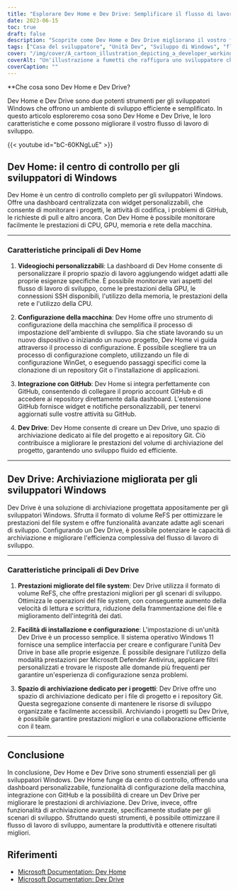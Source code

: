 ```yaml
---
title: "Esplorare Dev Home e Dev Drive: Semplificare il flusso di lavoro di sviluppo di Windows"
date: 2023-06-15
toc: true
draft: false
description: "Scoprite come Dev Home e Dev Drive migliorano il vostro flusso di lavoro di sviluppo Windows con widget personalizzabili, configurazione della macchina, integrazione con GitHub e archiviazione ottimizzata."
tags: ["Casa del sviluppatore", "Unità Dev", "Sviluppo di Windows", "flusso di lavoro dello sviluppo", "widget personalizzabili", "configurazione della macchina", "Integrazione con GitHub", "stoccaggio ottimizzato", "Sviluppatori Windows", "flusso di lavoro ottimizzato", "gestione del codice", "monitoraggio del progetto", "ottimizzazione dello stoccaggio", "strumenti di sviluppo", "produttività degli sviluppatori", "Ambiente Windows", "Formato del volume ReFS", "ottimizzazione delle prestazioni", "prestazioni del file system", "Repository GitHub", "soluzione di stoccaggio", "Windows 11", "gestione dell'archiviazione", "collaborazione efficiente", "attività di sviluppo", "strumenti di produttività", "Documenti per sviluppatori di Windows", "efficienza dello sviluppo", "ottimizzazione del flusso di lavoro", "Ambiente di sviluppo Windows"]
cover: "/img/cover/A_cartoon_illustration_depicting_a_developer_working.png"
coverAlt: "Un'illustrazione a fumetti che raffigura uno sviluppatore che lavora in un ambiente snello ed efficiente con gli strumenti Dev Home e Dev Drive."
coverCaption: ""
---
```


**Che cosa sono Dev Home e Dev Drive?

Dev Home e Dev Drive sono due potenti strumenti per gli sviluppatori Windows che offrono un ambiente di sviluppo efficiente e semplificato. In questo articolo esploreremo cosa sono Dev Home e Dev Drive, le loro caratteristiche e come possono migliorare il vostro flusso di lavoro di sviluppo.

{{< youtube id="bC-60KNgLuE" >}}

## Dev Home: il centro di controllo per gli sviluppatori di Windows

Dev Home è un centro di controllo completo per gli sviluppatori Windows. Offre una dashboard centralizzata con widget personalizzabili, che consente di monitorare i progetti, le attività di codifica, i problemi di GitHub, le richieste di pull e altro ancora. Con Dev Home è possibile monitorare facilmente le prestazioni di CPU, GPU, memoria e rete della macchina.

______

### Caratteristiche principali di Dev Home

1. **Videogiochi personalizzabili**: La dashboard di Dev Home consente di personalizzare il proprio spazio di lavoro aggiungendo widget adatti alle proprie esigenze specifiche. È possibile monitorare vari aspetti del flusso di lavoro di sviluppo, come le prestazioni della GPU, le connessioni SSH disponibili, l'utilizzo della memoria, le prestazioni della rete e l'utilizzo della CPU.

2. **Configurazione della macchina**: Dev Home offre uno strumento di configurazione della macchina che semplifica il processo di impostazione dell'ambiente di sviluppo. Sia che stiate lavorando su un nuovo dispositivo o iniziando un nuovo progetto, Dev Home vi guida attraverso il processo di configurazione. È possibile scegliere tra un processo di configurazione completo, utilizzando un file di configurazione WinGet, o eseguendo passaggi specifici come la clonazione di un repository Git o l'installazione di applicazioni.

3. **Integrazione con GitHub**: Dev Home si integra perfettamente con GitHub, consentendo di collegare il proprio account GitHub e di accedere ai repository direttamente dalla dashboard. L'estensione GitHub fornisce widget e notifiche personalizzabili, per tenervi aggiornati sulle vostre attività su GitHub.

4. **Dev Drive**: Dev Home consente di creare un Dev Drive, uno spazio di archiviazione dedicato ai file del progetto e ai repository Git. Ciò contribuisce a migliorare le prestazioni del volume di archiviazione del progetto, garantendo uno sviluppo fluido ed efficiente.

______

## Dev Drive: Archiviazione migliorata per gli sviluppatori Windows

Dev Drive è una soluzione di archiviazione progettata appositamente per gli sviluppatori Windows. Sfrutta il formato di volume ReFS per ottimizzare le prestazioni del file system e offre funzionalità avanzate adatte agli scenari di sviluppo. Configurando un Dev Drive, è possibile potenziare le capacità di archiviazione e migliorare l'efficienza complessiva del flusso di lavoro di sviluppo.

______

### Caratteristiche principali di Dev Drive

1. **Prestazioni migliorate del file system**: Dev Drive utilizza il formato di volume ReFS, che offre prestazioni migliori per gli scenari di sviluppo. Ottimizza le operazioni del file system, con conseguente aumento della velocità di lettura e scrittura, riduzione della frammentazione dei file e miglioramento dell'integrità dei dati.

2. **Facilità di installazione e configurazione**: L'impostazione di un'unità Dev Drive è un processo semplice. Il sistema operativo Windows 11 fornisce una semplice interfaccia per creare e configurare l'unità Dev Drive in base alle proprie esigenze. È possibile designare l'utilizzo della modalità prestazioni per Microsoft Defender Antivirus, applicare filtri personalizzati e trovare le risposte alle domande più frequenti per garantire un'esperienza di configurazione senza problemi.

3. **Spazio di archiviazione dedicato per i progetti**: Dev Drive offre uno spazio di archiviazione dedicato per i file di progetto e i repository Git. Questa segregazione consente di mantenere le risorse di sviluppo organizzate e facilmente accessibili. Archiviando i progetti su Dev Drive, è possibile garantire prestazioni migliori e una collaborazione efficiente con il team.

______

## Conclusione

In conclusione, Dev Home e Dev Drive sono strumenti essenziali per gli sviluppatori Windows. Dev Home funge da centro di controllo, offrendo una dashboard personalizzabile, funzionalità di configurazione della macchina, integrazione con GitHub e la possibilità di creare un Dev Drive per migliorare le prestazioni di archiviazione. Dev Drive, invece, offre funzionalità di archiviazione avanzate, specificamente studiate per gli scenari di sviluppo. Sfruttando questi strumenti, è possibile ottimizzare il flusso di lavoro di sviluppo, aumentare la produttività e ottenere risultati migliori.

## Riferimenti
- [Microsoft Documentation: Dev Home](https://learn.microsoft.com/en-us/windows/dev-home/?WT.mc_id=windows-c9-niner)
- [Microsoft Documentation: Dev Drive](https://learn.microsoft.com/en-us/windows/dev-drive/?WT.mc_id=windows-c9-niner)
